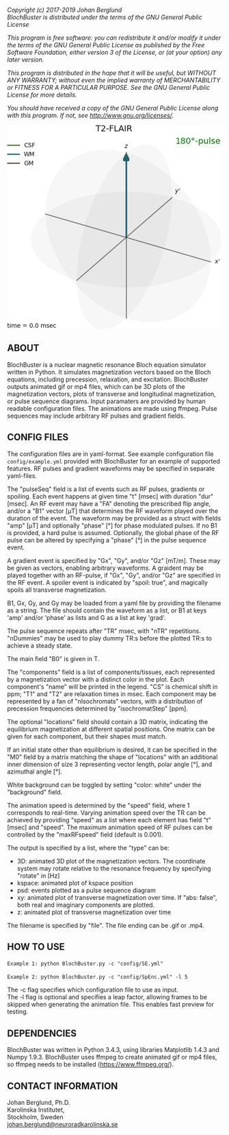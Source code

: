 *Copyright (c) 2017-2019 Johan Berglund*  
*BlochBuster is distributed under the terms of the GNU General Public License*

*This program is free software: you can redistribute it and/or modify it under the terms of the GNU General Public License as published by the Free Software Foundation, either version 3 of the License, or (at your option) any later version.*

*This program is distributed in the hope that it will be useful, but WITHOUT ANY WARRANTY; without even the implied warranty of MERCHANTABILITY or FITNESS FOR A PARTICULAR PURPOSE.  See the GNU General Public License for more details.*

*You should have received a copy of the GNU General Public License along with this program.  If not, see <http://www.gnu.org/licenses/>.*

![](out/FLAIR_3D.gif)

ABOUT
-----
BlochBuster is a nuclear magnetic resonance Bloch equation simulator written in Python. 
It simulates magnetization vectors based on the Bloch equations, including precession, relaxation, and excitation. 
BlochBuster outputs animated gif or mp4 files, which can be 3D plots of the magnetization vectors, plots of transverse and longitudinal magnetization, or pulse sequence diagrams.
Input paramaters are provided by human readable configuration files.
The animations are made using ffmpeg.
Pulse sequences may include arbitrary RF pulses and gradient fields.

CONFIG FILES
------------
The configuration files are in yaml-format. 
See example configuration file `config/example.yml` provided with BlochBuster for an example of supported features. 
RF pulses and gradient waveforms may be specified in separate yaml-files.

The "pulseSeq" field is a list of events such as RF pulses, gradients or spoiling. 
Each event happens at given time "t" [msec] with duration "dur" [msec].
An RF event may have a "FA" denoting the prescribed flip angle, and/or a "B1" vector [&mu;T] that determines the RF waveform played over the duration of the event. 
The waveform may be provided as a struct with fields "amp" [&mu;T] and optionally "phase" [°] for phase modulated pulses. 
If no B1 is provided, a hard pulse is assumed.
Optionally, the global phase of the RF pulse can be altered by specifying a "phase" [°] in the pulse sequence event.

A gradient event is specified by "Gx", "Gy", and/or "Gz" [mT/m]. 
These may be given as vectors, enabling arbitrary waveforms.
A graident may be played together with an RF-pulse, if "Gx", "Gy", and/or "Gz" are specified in the RF event.
A spoiler event is indicated by "spoil: true", and magically spoils all transverse magnetization. 

B1, Gx, Gy, and Gy may be loaded from a yaml file by providing the filename as a string. 
The file should contain the waveform as a list, or B1 at keys 'amp' and/or 'phase' as lists and G as a list at key 'grad'.

The pulse sequence repeats after "TR" msec, with "nTR" repetitions. "nDummies" may be used to play dummy TR:s before the plotted TR:s to achieve a steady state.

The main field "B0" is given in T.

The "components" field is a list of components/tissues, each represented by a magnetization vector with a distinct color in the plot. 
Each component's "name" will be printed in the legend. 
"CS" is chemical shift in ppm; "T1" and "T2" are relaxation times in msec. 
Each component may be represented by a fan of "nIsochromats" vectors, with a distribution of precession frequencies determined by "isochromatStep" [ppm].

The optional "locations" field should contain a 3D matrix, indicating the equilibrium magnetization at different spatial positions.
One matrix can be given for each component, but their shapes must match.

If an initial state other than equilibrium is desired, it can be specified in the "M0" field by a matrix matching the shape of "locations" with an additional inner dimension of size 3 representing vector length, polar angle [°], and azimuthal angle [°].

White background can be toggled by setting "color: white" under the "background" field.

The animation speed is determined by the "speed" field, where 1 corresponds to real-time. Varying animation speed over the TR can be achieved by providing "speed" as a list where each element has field "t" [msec] and "speed". The maximum animation speed of RF pulses can be controlled by the "maxRFspeed" field (default is 0.001).

The output is specified by a list, where the "type" can be:
- 3D: animated 3D plot of the magnetization vectors. The coordinate system may rotate relative to the resonance frequency by specifying "rotate" in [Hz]
- kspace: animated plot of kspace position
- psd: events plotted as a pulse sequence diagram
- xy: animated plot of transverse magnetization over time. If "abs: false", both real and imaginary components are plotted.
- z: animated plot of transverse magnetization over time

The filename is specified by "file". The file ending can be .gif or .mp4.

HOW TO USE
----------
`Example 1: python BlochBuster.py -c "config/SE.yml"`

`Example 2: python BlochBuster.py -c "config/SpEnc.yml" -l 5`

The -c flag specifies which configuration file to use as input.  
The -l flag is optional and specifies a leap factor, allowing frames to be skipped when generating the animation file. This enables fast preview for testing.  

DEPENDENCIES
------------
BlochBuster was written in Python 3.4.3, using libraries Matplotlib 1.4.3 and 
Numpy 1.9.3. BlochBuster uses ffmpeg to create animated gif or mp4 files, so
ffmpeg needs to be installed (https://www.ffmpeg.org/).

CONTACT INFORMATION
-------------------
Johan Berglund, Ph.D.  
Karolinska Institutet,  
Stockholm, Sweden  
johan.berglund@neuroradkarolinska.se